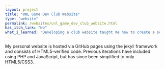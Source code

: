 ```yaml
---
layout: project
title: "UNL Game Dev Club Website"
type: "website"
permalink: /websites/unl_game_dev_club_website.html
has_itch_link: "No"
what_i_learned: "Developing a club website taught me how to create a scalable design that would be easy for a newer, less experienced student to takeover after I graduated."
---
```

My personal website is hosted via GitHub pages using the jekyll framework and consists of HTML5-verified code. Previous iterations have included using PHP and JavaScript, but has since been simplified to only HTML5/CSS3.